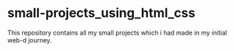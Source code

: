 # small-projects_using_html_css
This repository contains all my small projects which i had made in my initial web-d  journey.
